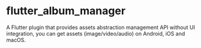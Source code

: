 # flutter_album_manager
A Flutter plugin that provides assets abstraction management API without UI integration, you can get assets (image/video/audio) on Android, iOS and macOS.
